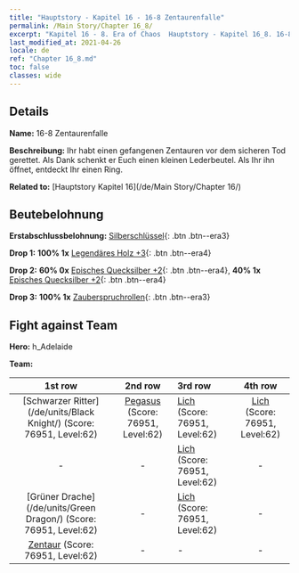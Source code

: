 ```yaml
---
title: "Hauptstory - Kapitel 16 - 16-8 Zentaurenfalle"
permalink: /Main Story/Chapter 16_8/
excerpt: "Kapitel 16 - 8. Era of Chaos  Hauptstory - Kapitel 16_8. 16-8 Zentaurenfalle"
last_modified_at: 2021-04-26
locale: de
ref: "Chapter 16_8.md"
toc: false
classes: wide
---
```


## Details

 **Name:** 16-8 Zentaurenfalle

 **Beschreibung:** Ihr habt einen gefangenen Zentauren vor dem sicheren Tod gerettet. Als Dank schenkt er Euch einen kleinen Lederbeutel. Als Ihr ihn öffnet, entdeckt Ihr einen Ring.

 **Related to:** [Hauptstory Kapitel 16](/de/Main Story/Chapter 16/)

## Beutebelohnung

 **Erstabschlussbelohnung:** [Silberschlüssel](/ItemsDE/con_693/){: .btn .btn--era3}

 **Drop 1:** **100% 1x** [Legendäres Holz +3](/ItemsDE/mat_55/){: .btn .btn--era4}

 **Drop 2:** **60% 0x** [Episches Quecksilber +2](/ItemsDE/mat_49/){: .btn .btn--era4}, **40% 1x** [Episches Quecksilber +2](/ItemsDE/mat_49/){: .btn .btn--era4}

 **Drop 3:** **100% 1x** [Zauberspruchrollen](/ItemsDE/con_694/){: .btn .btn--era3}


## Fight against Team
 **Hero:** h_Adelaide

 **Team:**


  | 1st row | 2nd row | 3rd row | 4th row |
  |:----:|:----:|:----|:----:|
  | [Schwarzer Ritter](/de/units/Black Knight/) (Score: 76951, Level:62)  | [Pegasus](/de/units/Pegasus/) (Score: 76951, Level:62)  | [Lich](/de/units/Lich/) (Score: 76951, Level:62)  | [Lich](/de/units/Lich/) (Score: 76951, Level:62)  |
  | - | - | [Lich](/de/units/Lich/) (Score: 76951, Level:62)  | - |
  | [Grüner Drache](/de/units/Green Dragon/) (Score: 76951, Level:62)  | - | [Lich](/de/units/Lich/) (Score: 76951, Level:62)  | - |
  | [Zentaur](/de/units/Centaur/) (Score: 76951, Level:62)  | - | - | - |


